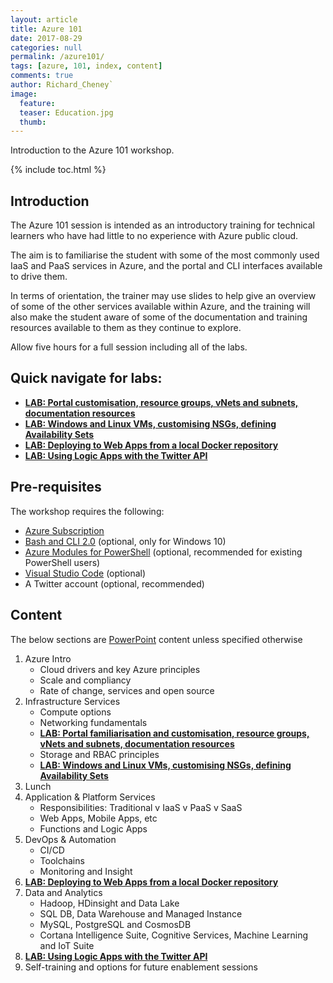 ```yaml
---
layout: article
title: Azure 101
date: 2017-08-29
categories: null
permalink: /azure101/
tags: [azure, 101, index, content]
comments: true
author: Richard_Cheney`
image:
  feature: 
  teaser: Education.jpg
  thumb: 
---
```

Introduction to the Azure 101 workshop.

{% include toc.html %}

## Introduction
The Azure 101 session is intended as an introductory training for technical learners who have had little to no experience with Azure public cloud.

The aim is to familiarise the student with some of the most commonly used IaaS and PaaS services in Azure, and the portal and CLI interfaces available to drive them.

In terms of orientation, the trainer may use slides to help give an overview of some of the other services available within Azure, and the training will also make the student aware of some of the documentation and training resources available to them as they continue to explore.

Allow five hours for a full session including all of the labs.  

## Quick navigate for labs:
* [**LAB: Portal customisation, resource groups, vNets and subnets, documentation resources**](./azure101PortalLab.md/#introduction)
* [**LAB: Windows and Linux VMs, customising NSGs, defining Availability Sets**](./azure101VMLab.md/#introduction)
* [**LAB: Deploying to Web Apps from a local Docker repository**](./azure101WebAppLab.md/#introduction)
* [**LAB: Using Logic Apps with the Twitter API**](./azure101LogicAppLab.md/#introduction)

## Pre-requisites
The workshop requires the following:
* [Azure Subscription](../prereqs/prereqSubscription.md)
* [Bash and CLI 2.0](../prereqs/prereqLxss.md) (optional, only for Windows 10)
* [Azure Modules for PowerShell](../prereqs/prereqPowershell.md) (optional, recommended for existing PowerShell users)
* [Visual Studio Code](../prereqs/prereqVscode.md) (optional)
* A Twitter account (optional, recommended)

## Content
The below sections are [PowerPoint](./azure101PresenterDeck.pptx) content unless specified otherwise
1. Azure Intro
    * Cloud drivers and key Azure principles
    * Scale and compliancy
    * Rate of change, services and open source
2. Infrastructure Services
    * Compute options
    * Networking fundamentals
    * [**LAB: Portal familiarisation and customisation, resource groups, vNets and subnets, documentation resources**](./azure101PortalLab.md/#introduction)
    * Storage and RBAC principles
    * [**LAB: Windows and Linux VMs, customising NSGs, defining Availability Sets**](./azure101VMLab.md/#introduction)
3. Lunch
4. Application & Platform Services
    * Responsibilities: Traditional v IaaS v PaaS v SaaS
    * Web Apps, Mobile Apps, etc
    * Functions and Logic Apps
5. DevOps & Automation
    * CI/CD
    * Toolchains
    * Monitoring and Insight
6. [**LAB: Deploying to Web Apps from a local Docker repository**](./azure101WebAppLab.md/#introduction)
7. Data and Analytics
    * Hadoop, HDinsight and Data Lake
    * SQL DB, Data Warehouse and Managed Instance
    * MySQL, PostgreSQL and CosmosDB
    * Cortana Intelligence Suite, Cognitive Services, Machine Learning and IoT Suite
8. [**LAB: Using Logic Apps with the Twitter API**](./azure101LogicAppLab.md/#introduction)
9. Self-training and options for future enablement sessions